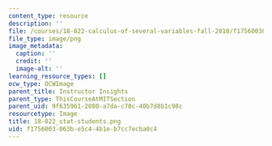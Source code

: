 ```yaml
---
content_type: resource
description: ''
file: /courses/18-022-calculus-of-several-variables-fall-2010/f1756003063be5c44b1eb7cc7ecba0c4_18-022_stat-students.png
file_type: image/png
image_metadata:
  caption: ''
  credit: ''
  image-alt: ''
learning_resource_types: []
ocw_type: OCWImage
parent_title: Instructor Insights
parent_type: ThisCourseAtMITSection
parent_uid: 9f635961-2080-a7da-c78c-40b7d8b1c98c
resourcetype: Image
title: 18-022_stat-students.png
uid: f1756003-063b-e5c4-4b1e-b7cc7ecba0c4
---
```

